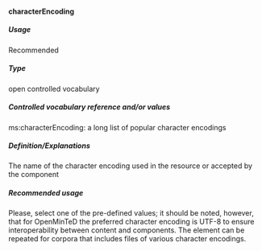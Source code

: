 #### characterEncoding
##### Usage
Recommended
##### Type
open controlled vocabulary
##### Controlled vocabulary reference and/or values
ms:characterEncoding: a long list of popular character encodings
##### Definition/Explanations
The name of the character encoding used in the resource or accepted by the component
##### Recommended usage
Please, select one of the pre-defined values; it should be noted, however, that for OpenMinTeD the preferred character encoding is UTF-8 to ensure interoperability between content and components. 
The element can be repeated for corpora that includes files of various character encodings.
